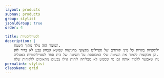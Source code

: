 ```yaml
---
layout: products
subnav: products
group: stylist
jsonldGroup: true
order: 4

title: לסטייליסטיות
description: |
    המוצר הזה נולד מתוך השטח.
    הרבה סטייליסטיות בוגרות כל מיני קורסים של סטיילינג מקצועי מרגישות שנושא אבחון צבע לא ברור להן.
    הן מבקשות ללמוד את השיטה שלי המבוססת על השיטה של בית ספר לסטייליסטיות באנגליה.
    שיטה שאפשר ללמוד אותה גם מי שממש לא מצליחה לזהות אילו צבעים מתאימים ללקוחות שלה.
permalink: stylist
className: grid
---
```

